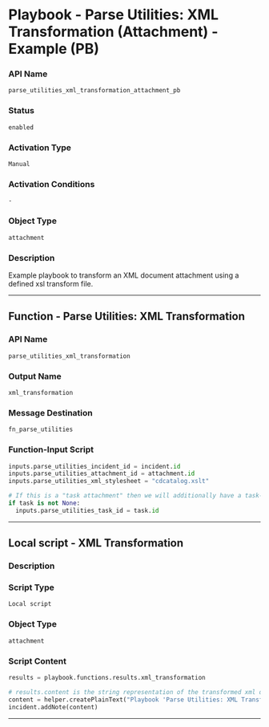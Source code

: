 <!--
    DO NOT MANUALLY EDIT THIS FILE
    THIS FILE IS AUTOMATICALLY GENERATED WITH resilient-sdk codegen
    Generated with resilient-sdk v51.0.0.1.486
-->

# Playbook - Parse Utilities: XML Transformation (Attachment) - Example (PB)

### API Name
`parse_utilities_xml_transformation_attachment_pb`

### Status
`enabled`

### Activation Type
`Manual`

### Activation Conditions
`-`

### Object Type
`attachment`

### Description
Example playbook to transform an XML document attachment using a defined xsl transform file.


---
## Function - Parse Utilities: XML Transformation

### API Name
`parse_utilities_xml_transformation`

### Output Name
`xml_transformation`

### Message Destination
`fn_parse_utilities`

### Function-Input Script
```python
inputs.parse_utilities_incident_id = incident.id
inputs.parse_utilities_attachment_id = attachment.id
inputs.parse_utilities_xml_stylesheet = "cdcatalog.xslt"

# If this is a "task attachment" then we will additionally have a task-id
if task is not None:
  inputs.parse_utilities_task_id = task.id
```

---

## Local script - XML Transformation

### Description


### Script Type
`Local script`

### Object Type
`attachment`

### Script Content
```python
results = playbook.functions.results.xml_transformation

# results.content is the string representation of the transformed xml document
content = helper.createPlainText("Playbook 'Parse Utilities: XML Transformation (Attachment) - Example (PB)' results\n{}".format(results.content))
incident.addNote(content)
```

---

